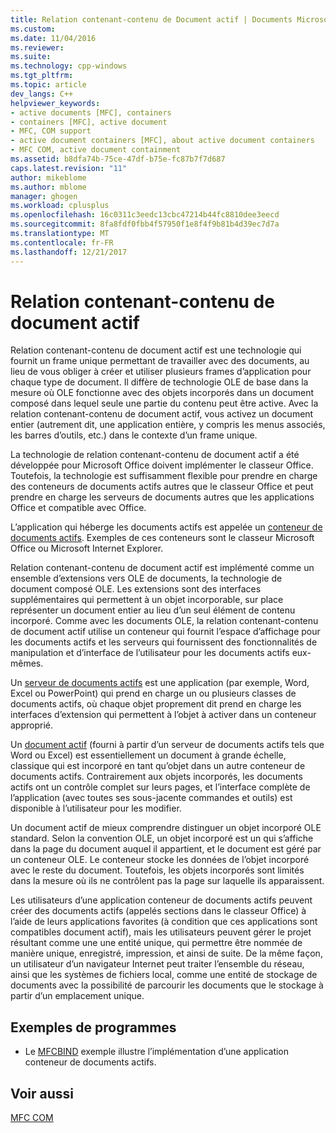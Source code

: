 ```yaml
---
title: Relation contenant-contenu de Document actif | Documents Microsoft
ms.custom: 
ms.date: 11/04/2016
ms.reviewer: 
ms.suite: 
ms.technology: cpp-windows
ms.tgt_pltfrm: 
ms.topic: article
dev_langs: C++
helpviewer_keywords:
- active documents [MFC], containers
- containers [MFC], active document
- MFC, COM support
- active document containers [MFC], about active document containers
- MFC COM, active document containment
ms.assetid: b8dfa74b-75ce-47df-b75e-fc87b7f7d687
caps.latest.revision: "11"
author: mikeblome
ms.author: mblome
manager: ghogen
ms.workload: cplusplus
ms.openlocfilehash: 16c0311c3eedc13cbc47214b44fc8810dee3eecd
ms.sourcegitcommit: 8fa8fdf0fbb4f57950f1e8f4f9b81b4d39ec7d7a
ms.translationtype: MT
ms.contentlocale: fr-FR
ms.lasthandoff: 12/21/2017
---
```

# <a name="active-document-containment"></a>Relation contenant-contenu de document actif
Relation contenant-contenu de document actif est une technologie qui fournit un frame unique permettant de travailler avec des documents, au lieu de vous obliger à créer et utiliser plusieurs frames d’application pour chaque type de document. Il diffère de technologie OLE de base dans la mesure où OLE fonctionne avec des objets incorporés dans un document composé dans lequel seule une partie du contenu peut être active. Avec la relation contenant-contenu de document actif, vous activez un document entier (autrement dit, une application entière, y compris les menus associés, les barres d’outils, etc.) dans le contexte d’un frame unique.  
  
 La technologie de relation contenant-contenu de document actif a été développée pour Microsoft Office doivent implémenter le classeur Office. Toutefois, la technologie est suffisamment flexible pour prendre en charge des conteneurs de documents actifs autres que le classeur Office et peut prendre en charge les serveurs de documents autres que les applications Office et compatible avec Office.  
  
 L’application qui héberge les documents actifs est appelée un [conteneur de documents actifs](../mfc/active-document-containers.md). Exemples de ces conteneurs sont le classeur Microsoft Office ou Microsoft Internet Explorer.  
  
 Relation contenant-contenu de document actif est implémenté comme un ensemble d’extensions vers OLE de documents, la technologie de document composé OLE. Les extensions sont des interfaces supplémentaires qui permettent à un objet incorporable, sur place représenter un document entier au lieu d’un seul élément de contenu incorporé. Comme avec les documents OLE, la relation contenant-contenu de document actif utilise un conteneur qui fournit l’espace d’affichage pour les documents actifs et les serveurs qui fournissent des fonctionnalités de manipulation et d’interface de l’utilisateur pour les documents actifs eux-mêmes.  
  
 Un [serveur de documents actifs](../mfc/active-document-servers.md) est une application (par exemple, Word, Excel ou PowerPoint) qui prend en charge un ou plusieurs classes de documents actifs, où chaque objet proprement dit prend en charge les interfaces d’extension qui permettent à l’objet à activer dans un conteneur approprié.  
  
 Un [document actif](../mfc/active-documents.md) (fourni à partir d’un serveur de documents actifs tels que Word ou Excel) est essentiellement un document à grande échelle, classique qui est incorporé en tant qu’objet dans un autre conteneur de documents actifs. Contrairement aux objets incorporés, les documents actifs ont un contrôle complet sur leurs pages, et l’interface complète de l’application (avec toutes ses sous-jacente commandes et outils) est disponible à l’utilisateur pour les modifier.  
  
 Un document actif de mieux comprendre distinguer un objet incorporé OLE standard. Selon la convention OLE, un objet incorporé est un qui s’affiche dans la page du document auquel il appartient, et le document est géré par un conteneur OLE. Le conteneur stocke les données de l’objet incorporé avec le reste du document. Toutefois, les objets incorporés sont limités dans la mesure où ils ne contrôlent pas la page sur laquelle ils apparaissent.  
  
 Les utilisateurs d’une application conteneur de documents actifs peuvent créer des documents actifs (appelés sections dans le classeur Office) à l’aide de leurs applications favorites (à condition que ces applications sont compatibles document actif), mais les utilisateurs peuvent gérer le projet résultant comme une une entité unique, qui permettre être nommée de manière unique, enregistré, impression, et ainsi de suite. De la même façon, un utilisateur d’un navigateur Internet peut traiter l’ensemble du réseau, ainsi que les systèmes de fichiers local, comme une entité de stockage de documents avec la possibilité de parcourir les documents que le stockage à partir d’un emplacement unique.  
  
## <a name="sample-programs"></a>Exemples de programmes  
  
-   Le [MFCBIND](../visual-cpp-samples.md) exemple illustre l’implémentation d’une application conteneur de documents actifs.  
  
## <a name="see-also"></a>Voir aussi  
 [MFC COM](../mfc/mfc-com.md)

